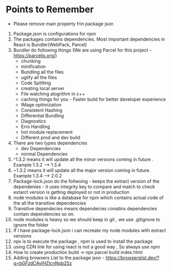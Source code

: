 # Points to Remember
- Please remove main property frin package json
1. Package.json is configurations for npm
2. The packages contains dependencies. Most important dependencies in React is Bundler(WebPack, Parcel)
3. Bundler do following things (We are using Parcel for this project - https://parceljs.org/)
    - chunking
    - minification
    - Bundling all the files
    - uglify all the files
    - Code Splitting
    - creating local server
    - File watching alogrithm in c++
    - caching things for you - Faster build for better developer experience
    - IMage optimization
    - Consistent Hashing
    - Differential Bundling
    - Diagnostics
    - Erro Handling
    - hot module replacement
    - Different prod and dev build
4. There are two types dependencies 
    - dev Dependencies
    - normal Dependencies
5. ^1.3.2 means it will update all the minor versions  coming in future . Example 1.3.2 --> 1.3.4
6. ~1.3.2 means it will update all the major version coming in future. Example 1.3.4 --> 2.0.2
7. Package-lock.json do the follwoing
        - keeps the extract version of the dependenies
        - it uses integrity key to compare and match  to check extarct version is getting deployed or not in production
8. node modules is like a database for npm which contains actual code of the all the transitive dependencies
9. Transitive dependecies means dependecies conatins dependencies contain dependencies so on.
10. node modules is heavy so we should keep in git , we use .gitignore to ignore the folder
11. If I have package-lock.json i can recreate my node modules with extract versions
12. npx is to execute the package , npm is used to install the package
13. using CDN link for using react is not a good way , So always use npm
14. How to create production build -> npx parcel build  index.html
15. Adding browsers List to the package json - https://browserslist.dev/?q=bGFzdCAyIHZlcnNpb25z